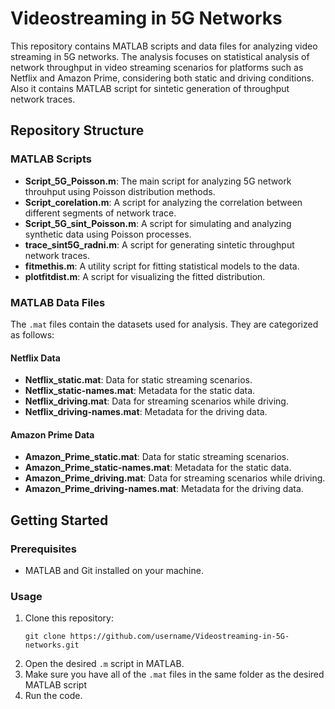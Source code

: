 <!DOCTYPE html>
<html lang="en">
<head>
  <meta charset="UTF-8">
  <meta name="viewport" content="width=device-width, initial-scale=1.0">
</head>
<body>
  <h1>Videostreaming in 5G Networks</h1>
  <p>
    This repository contains MATLAB scripts and data files for analyzing video streaming in 5G networks. 
    The analysis focuses on statistical analysis of network throughput in video streaming scenarios for platforms such as Netflix and Amazon Prime, considering both static and driving conditions.
    Also it contains  MATLAB script for sintetic generation of throughput network traces.
  </p>

  <h2>Repository Structure</h2>

  <h3>MATLAB Scripts</h3>
  <ul>
    <li><strong>Script_5G_Poisson.m</strong>: The main script for analyzing 5G network throuhput using Poisson distribution methods.</li>
    <li><strong>Script_corelation.m</strong>: A script for analyzing the correlation between different segments of network trace.</li>
    <li><strong>Script_5G_sint_Poisson.m</strong>: A script for simulating and analyzing synthetic data using Poisson processes.</li>
    <li><strong>trace_sint5G_radni.m</strong>: A script for generating sintetic throughput network traces.</li>
    <li><strong>fitmethis.m</strong>: A utility script for fitting statistical models to the data.</li>
    <li><strong>plotfitdist.m</strong>: A script for visualizing the fitted distribution.</li>
  </ul>

  <h3>MATLAB Data Files</h3>
  <p>The <code>.mat</code> files contain the datasets used for analysis. They are categorized as follows:</p>

  <h4>Netflix Data</h4>
  <ul>
    <li><strong>Netflix_static.mat</strong>: Data for static streaming scenarios.</li>
    <li><strong>Netflix_static-names.mat</strong>: Metadata for the static data.</li>
    <li><strong>Netflix_driving.mat</strong>: Data for streaming scenarios while driving.</li>
    <li><strong>Netflix_driving-names.mat</strong>: Metadata for the driving data.</li>
  </ul>
  <h4>Amazon Prime Data</h4>
  <ul>
    <li><strong>Amazon_Prime_static.mat</strong>: Data for static streaming scenarios.</li>
    <li><strong>Amazon_Prime_static-names.mat</strong>: Metadata for the static data.</li>
    <li><strong>Amazon_Prime_driving.mat</strong>: Data for streaming scenarios while driving.</li>
    <li><strong>Amazon_Prime_driving-names.mat</strong>: Metadata for the driving data.</li>
  </ul>
  
  <h2>Getting Started</h2>

  <h3>Prerequisites</h3>
  <ul>
    <li>MATLAB and Git installed on your machine.</li>
  </ul>

  <h3>Usage</h3>
  <ol>
    <li>Clone this repository:
      <pre><code>git clone https://github.com/username/Videostreaming-in-5G-networks.git</code></pre>
    </li>
    <li>Open the desired <code>.m</code> script in MATLAB.</li>
    <li>Make sure you have all of the <code>.mat</code> files in the same folder as the desired MATLAB script</li>
    <li>Run the code.</li>
  </ol>
</body>
</html>
